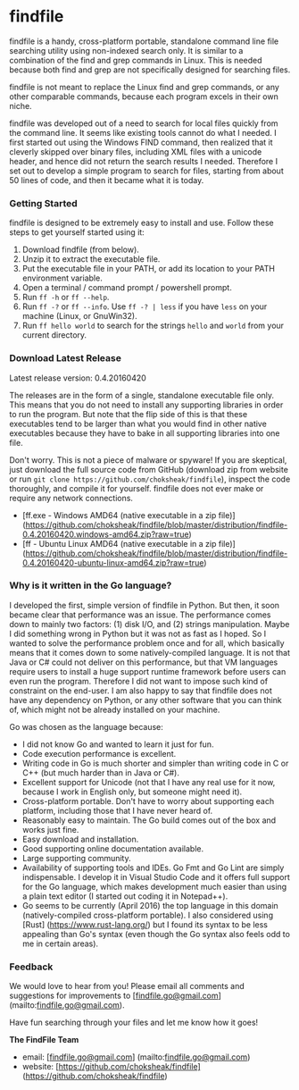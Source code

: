 findfile
========

findfile is a handy, cross-platform portable, standalone command line file searching utility using non-indexed search only. It is similar to a combination of the find and grep commands in Linux. This is needed because both find and grep are not specifically designed for searching files.

findfile is not meant to replace the Linux find and grep commands, or any other comparable commands, because each program excels in their own niche.

findfile was developed out of a need to search for local files quickly from the command line. It seems like existing tools cannot do what I needed. I first started out using the Windows FIND command, then realized that it cleverly skipped over binary files, including XML files with a unicode header, and hence did not return the search results I needed. Therefore I set out to develop a simple program to search for files, starting from about 50 lines of code, and then it became what it is today.

### Getting Started

findfile is designed to be extremely easy to install and use. Follow these steps to get yourself started using it:

1. Download findfile (from below).
2. Unzip it to extract the executable file.
3. Put the executable file in your PATH, or add its location to your PATH environment variable.
4. Open a terminal / command prompt / powershell prompt.
5. Run `ff -h` or `ff --help`.
6. Run `ff -?` or `ff --info`. Use `ff -? | less` if you have `less` on your machine (Linux, or GnuWin32).
7. Run `ff hello world` to search for the strings `hello` and `world` from your current directory.

### Download Latest Release

Latest release version: 0.4.20160420

The releases are in the form of a single, standalone executable file only. This means that you do not need to install any supporting libraries in order to run the program. But note that the flip side of this is that these executables tend to be larger than what you would find in other native executables because they have to bake in all supporting libraries into one file.

Don't worry. This is not a piece of malware or spyware! If you are skeptical, just download the full source code from GitHub (download zip from website or run `git clone https://github.com/choksheak/findfile`), inspect the code thoroughly, and compile it for yourself. findfile does not ever make or require any network connections.

- [ff.exe - Windows AMD64 (native executable in a zip file)] (https://github.com/choksheak/findfile/blob/master/distribution/findfile-0.4.20160420.windows-amd64.zip?raw=true)
- [ff - Ubuntu Linux AMD64 (native executable in a zip file)] (https://github.com/choksheak/findfile/blob/master/distribution/findfile-0.4.20160420-ubuntu-linux-amd64.zip?raw=true)

### Why is it written in the Go language?

I developed the first, simple version of findfile in Python. But then, it soon became clear that performance was an issue. The performance comes down to mainly two factors: (1) disk I/O, and (2) strings manipulation. Maybe I did something wrong in Python but it was not as fast as I hoped. So I wanted to solve the performance problem once and for all, which basically means that it comes down to some natively-compiled language. It is not that Java or C# could not deliver on this performance, but that VM languages require users to install a huge support runtime framework before users can even run the program. Therefore I did not want to impose such kind of constraint on the end-user. I am also happy to say that findfile does not have any dependency on Python, or any other software that you can think of, which might not be already installed on your machine.

Go was chosen as the language because:
- I did not know Go and wanted to learn it just for fun.
- Code execution performance is excellent.
- Writing code in Go is much shorter and simpler than writing code in C or C++ (but much harder than in Java or C#).
- Excellent support for Unicode (not that I have any real use for it now, because I work in English only, but someone might need it).
- Cross-platform portable. Don't have to worry about supporting each platform, including those that I have never heard of.
- Reasonably easy to maintain. The Go build comes out of the box and works just fine.
- Easy download and installation.
- Good supporting online documentation available.
- Large supporting community.
- Availability of supporting tools and IDEs. Go Fmt and Go Lint are simply indispensable. I develop it in Visual Studio Code and it offers full support for the Go language, which makes development much easier than using a plain text editor (I started out coding it in Notepad++).
- Go seems to be currently (April 2016) the top language in this domain (natively-compiled cross-platform portable). I also considered using [Rust] (https://www.rust-lang.org/) but I found its syntax to be less appealing than Go's syntax (even though the Go syntax also feels odd to me in certain areas).

### Feedback

We would love to hear from you! Please email all comments and suggestions for
improvements to [findfile.go@gmail.com] (mailto:findfile.go@gmail.com).

Have fun searching through your files and let me know how it goes!

**The FindFile Team**
- email: [findfile.go@gmail.com] (mailto:findfile.go@gmail.com)
- website: [https://github.com/choksheak/findfile] (https://github.com/choksheak/findfile)
